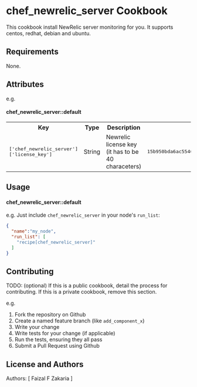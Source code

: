 chef_newrelic_server Cookbook
=============================

This cookbook install NewRelic server monitoring for you. It supports centos, redhat, debian and ubuntu.

Requirements
------------

None.

Attributes
----------

e.g.
#### chef_newrelic_server::default
<table>
  <tr>
    <th>Key</th>
    <th>Type</th>
    <th>Description</th>
    <th>Default</th>
  </tr>
  <tr>
    <td><tt>['chef_newrelic_server']['license_key']</tt></td>
    <td>String</td>
    <td>Newrelic license key (it has to be 40 characeters)</td>
    <td><tt>15b950bda6ac554663e507d39c45e91c20418103</tt></td>
  </tr>
</table>

Usage
-----
#### chef_newrelic_server::default

e.g.
Just include `chef_newrelic_server` in your node's `run_list`:

```json
{
  "name":"my_node",
  "run_list": [
    "recipe[chef_newrelic_server]"
  ]
}
```

Contributing
------------
TODO: (optional) If this is a public cookbook, detail the process for contributing. If this is a private cookbook, remove this section.

e.g.
1. Fork the repository on Github
2. Create a named feature branch (like `add_component_x`)
3. Write your change
4. Write tests for your change (if applicable)
5. Run the tests, ensuring they all pass
6. Submit a Pull Request using Github

License and Authors
-------------------
Authors: [ Faizal F Zakaria ]
